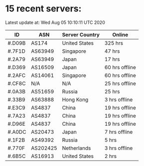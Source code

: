 # 15 recent servers:

Latest update at: Wed Aug 05 10:10:11 UTC 2020

| ID | ASN | Server Country | Online |
| -- | --- | -------------- | ------ |
| #.D09B | AS174 | United States | 325 hrs |
| #.7F1D | AS63949 | Singapore | 47 hrs |
| #.2A79 | AS63949 | Japan | 17 hrs |
| #.D369 | AS16509 | Japan | 60 hrs offline |
| #.2AFC | AS14061 | Singapore | 60 hrs offline |
| #.CF8C | N/A | N/A | 25 hrs offline |
| #.0A3B | AS51659 | Russia | 25 hrs |
| #.33B9 | AS63888 | Hong Kong | 3 hrs offline |
| #.E3C9 | AS4837 | China | 19 hrs offline |
| #.7A23 | AS4837 | China | 19 hrs offline |
| #.D96E | AS4837 | China | 19 hrs offline |
| #.A0DC | AS20473 | Japan | 7 hrs offline |
| #.1F2B | AS49392 | Russia | 5 hrs |
| #.770F | AS202425 | Netherlands | 3 hrs offline |
| #.6B5C | AS16913 | United States | 2 hrs |

